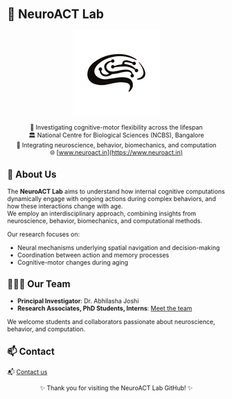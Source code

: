 # 🧠 NeuroACT Lab

<p align="center">
  <img src="images/logo.jpg" alt="NeuroACT Lab Logo" width="200"/>
</p>

<div align="center">

🔬 Investigating cognitive-motor flexibility across the lifespan  
🏛️ National Centre for Biological Sciences (NCBS), Bangalore  
🐀 Integrating neuroscience, behavior, biomechanics, and computation  
🌐 [www.neuroact.in](https://www.neuroact.in)

</div>

## 🚀 About Us

The **NeuroACT Lab** aims to understand how internal cognitive computations dynamically engage with ongoing actions during complex behaviors, and how these interactions change with age.  
We employ an interdisciplinary approach, combining insights from neuroscience, behavior, biomechanics, and computational methods.

Our research focuses on:
- Neural mechanisms underlying spatial navigation and decision-making
- Coordination between action and memory processes
- Cognitive-motor changes during aging

## 👩🏽‍🔬 Our Team

- **Principal Investigator**: Dr. Abhilasha Joshi  
- **Research Associates, PhD Students, Interns**: [Meet the team](https://www.neuroact.in/team)

We welcome students and collaborators passionate about neuroscience, behavior, and computation.

## 📫 Contact

📬 [Contact us](https://www.neuroact.in/contact)

<p align="center">
✨ Thank you for visiting the NeuroACT Lab GitHub! ✨
</p>
